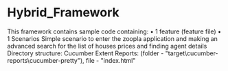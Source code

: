 # Hybrid_Framework
This framework contains sample code containing:
•	1 feature (feature file)
•	1 Scenarios
Simple scenario to enter the zoopla application and making an advanced search for the list of houses prices and finding agent details
Directory structure:
Cucumber Extent Reports: (folder - "target\cucumber-reports\cucumber-pretty"), file - "index.html"


